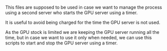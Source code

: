 This files are supposed to be used in case we want to manage the process using a second server who starts the GPU server using a timer.

It is useful to avoid being charged for the time the GPU server is not used.

As the GPU stock is limited we are keeping the GPU server running all the time, but in case we want to use it only when needed, we can use this scripts to start and stop the GPU server using a timer.
